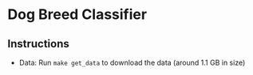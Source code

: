 # Dog Breed Classifier

## Instructions
* Data: Run `make get_data` to download the data (around 1.1 GB in size)
